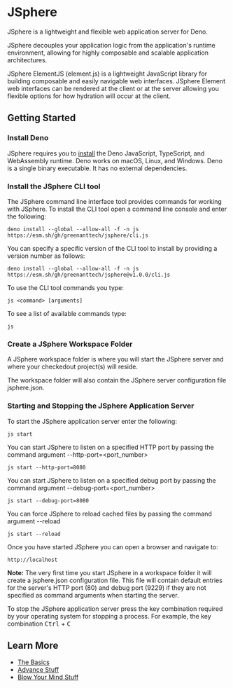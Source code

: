# JSphere
JSphere is a lightweight and flexible web application server for Deno.

JSphere decouples your application logic from the application's runtime environment, allowing for highly composable and scalable application architectures.

JSphere ElementJS (element.js) is a lightweight JavaScript library for building composable and easily navigable web interfaces.  JSphere Element web interfaces can be rendered at the client or at the server allowing you flexible options for how hydration will occur at the client.

## Getting Started

### Install Deno
JSphere requires you to [install](https://docs.deno.com/runtime/getting_started/installation) the Deno JavaScript, TypeScript, and WebAssembly runtime. Deno works on macOS, Linux, and Windows. Deno is a single binary executable. It has no external dependencies.

### Install the JSphere CLI tool
The JSphere command line interface tool provides commands for working with JSphere.  To install the CLI tool open a command line console and enter the following:
```
deno install --global --allow-all -f -n js https://esm.sh/gh/greenanttech/jsphere/cli.js
```
You can specify a specific version of the CLI tool to install by providing a version number as follows:
```
deno install --global --allow-all -f -n js https://esm.sh/gh/greenanttech/jsphere@v1.0.0/cli.js
```
To use the CLI tool commands you type:
```
js <command> [arguments]
```
To see a list of available commands type:
```
js
```

### Create a JSphere Workspace Folder ###
A JSphere workspace folder is where you will start the JSphere server and where your checkedout project(s) will reside.

The workspace folder will also contain the JSphere server configuration file jsphere.json.

### Starting and Stopping the JSphere Application Server

To start the JSphere application server enter the following:
```
js start
```
You can start JSphere to listen on a specified HTTP port by passing the command argument --http-port=<port_number>
```
js start --http-port=8080
```
You can start JSphere to listen on a specified debug port by passing the command argument --debug-port=<port_number>
```
js start --debug-port=8080
```
You can force JSphere to reload cached files by passing the command argument --reload
```
js start --reload
```

Once you have started JSphere you can open a browser and navigate to:
```
http://localhost
```

**Note:**
The very first time you start JSphere in a workspace folder it will create a jsphere.json configuration file. This file will contain default entries for the server's HTTP port (80) and debug port (9229) if they are not specified as command arguments when starting the server.

To stop the JSphere application server press the key combination required by your operating system for stopping a process. For example, the key combination <kbd>Ctrl</kbd> + <kbd>C</kbd>

## Learn More ##
- [The Basics]()
- [Advance Stuff]()
- [Blow Your Mind Stuff]()

